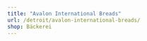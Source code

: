 ```yaml
---
title: "Avalon International Breads"
url: /detroit/avalon-international-breads/
shop: Bäckerei
---
```

